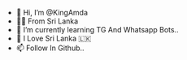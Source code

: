 - 👋 Hi, I’m @KingAmda
- 🧑‍✈️ From Sri Lanka
- 🌱 I’m currently learning TG And Whatsapp Bots..
- 💞️ I Love Sri Lanka 🇱🇰
- 📫 Follow In Github..

<!---
KingAmda/KingAmda is a ✨ special ✨ repository because its `README.md` (this file) appears on your GitHub profile.
You can click the Preview link to take a look at your changes.
--->
